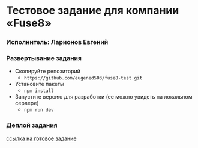 # Тестовое задание для компании «Fuse8»

### Исполнитель: Ларионов Евгений

### Развертывание задания
- Скопируйте репозиторий
    - `https://github.com/eugened503/fuse8-test.git`
- Установите пакеты
     - `npm install`
- Запустите версию для разработки (ее можно увидеть на локальном сервере)
    - `npm run dev`

### Деплой задания
[ссылка на готовое задание](https://fuse8-test-deploy.vercel.app/)

